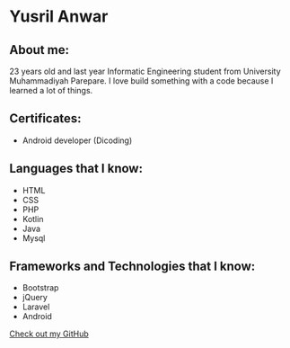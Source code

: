 # Yusril Anwar

## About me:

23 years old and last year Informatic Engineering student from University Muhammadiyah Parepare. I love build something with a code because I learned a lot of things.

## Certificates:

- Android developer (Dicoding)

## Languages that I know:

- HTML
- CSS
- PHP
- Kotlin
- Java
- Mysql

## Frameworks and Technologies that I know:

- Bootstrap
- jQuery
- Laravel
- Android

[Check out my GitHub](https://github.com/yusril86)
